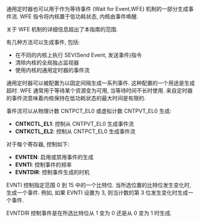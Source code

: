 
通用定时器也可以用于作为等待事件 (Wait for Event,WFE) 机制的一部分生成事件流. WFE 指令将内核置于低功耗状态, 内核由事件唤醒.

关于 WFE 机制的详细信息超出了本指南的范围.

有几种方法可以生成事件, 包括:

- 在不同的内核上执行 SEV(Send Event, 发送事件)指令
- 清除内核的全局独占监视器
- 使用内核的通用定时器的事件流

通用定时器可以被配置为以固定间隔生成一系列事件. 这种配置的一个用途是生成超时. WFE 通常用于等待某个资源变为可用, 当等待时间不长时使用. 来自定时器的事件流意味着内核保持在低功耗状态的最大时间是有限的.

事件流可以从物理计数 CNTPCT_EL0 或虚拟计数 CNTPVT_EL0 生成:

- **CNTKCTL_EL1**: 控制从 CNTPVT_EL0 生成事件流
- **CNTKCTL_EL2**: 控制从 CNTPCT_EL0 生成事件流

对于每个寄存器, 控制如下:

- **EVNTEN**: 启用或禁用事件的生成
- **EVNTI**: 控制事件的频率
- **EVNTDIR**: 控制事件生成的时机

EVNTI 控制指定范围 0 到 15 中的一个比特位. 当所选位置的比特位发生变化时, 生成一个事件. 例如, 如果 EVNTI 设置为 3, 则当计数的第 3 位发生变化时生成一个事件.

EVNTDIR 控制事件是在所选比特位从 1 变为 0 还是从 0 变为 1 时生成.
